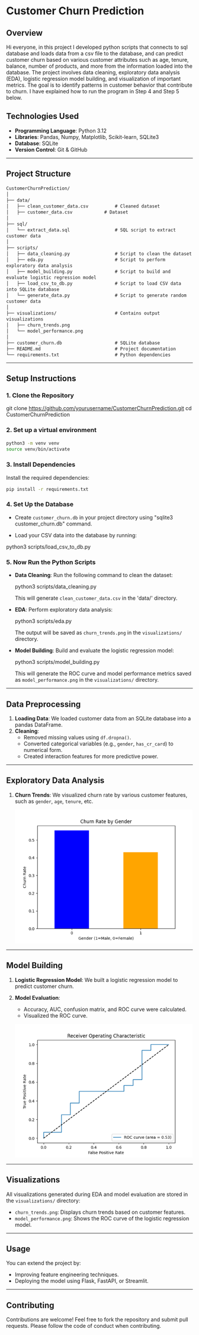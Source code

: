 
# Customer Churn Prediction

## Overview

Hi everyone, in this project I developed python scripts that connects to sql database and loads data from a csv file to the database, and can predict customer churn based on various customer attributes such as age, tenure, balance, number of products, and more from the information loaded into the database. The project involves data cleaning, exploratory data analysis (EDA), logistic regression model building, and visualization of important metrics. The goal is to identify patterns in customer behavior that contribute to churn. I have explained how to run the program in Step 4 and Step 5 below.


## Technologies Used

- **Programming Language**: Python 3.12
- **Libraries**: Pandas, Numpy, Matplotlib, Scikit-learn, SQLite3
- **Database**: SQLite
- **Version Control**: Git & GitHub

---

## Project Structure

```
CustomerChurnPrediction/
│
├── data/
│   ├── clean_customer_data.csv          # Cleaned dataset
│   ├── customer_data.csv      		 # Dataset
│
├── sql/
│   └── extract_data.sql                 # SQL script to extract customer data
│
├── scripts/
│   ├── data_cleaning.py                 # Script to clean the dataset
│   ├── eda.py                           # Script to perform exploratory data analysis
│   ├── model_building.py                # Script to build and evaluate logistic regression model
│   ├── load_csv_to_db.py                # Script to load CSV data into SQLite database
│   └── generate_data.py                 # Script to generate random customer data
│
├── visualizations/                      # Contains output visualizations
│   ├── churn_trends.png
│   └── model_performance.png
│
├── customer_churn.db                    # SQLite database
├── README.md                            # Project documentation
└── requirements.txt                     # Python dependencies
```

---

## Setup Instructions

### 1. Clone the Repository

git clone https://github.com/yourusername/CustomerChurnPrediction.git
cd CustomerChurnPrediction

### 2. Set up a virtual environment

```bash
python3 -m venv venv
source venv/bin/activate
```

### 3. Install Dependencies

Install the required dependencies:

```bash
pip install -r requirements.txt
```

### 4. Set Up the Database

- Create `customer_churn.db` in your project directory using "sqlite3 customer_churn.db" command.

- Load your CSV data into the database by running:

python3 scripts/load_csv_to_db.py

### 5. Now Run the Python Scripts

- **Data Cleaning**: Run the following command to clean the dataset:

  python3 scripts/data_cleaning.py

  This will generate `clean_customer_data.csv` in the 'data/' directory.

- **EDA**: Perform exploratory data analysis:

  python3 scripts/eda.py

  The output will be saved as `churn_trends.png` in the `visualizations/` directory.

- **Model Building**: Build and evaluate the logistic regression model:

  python3 scripts/model_building.py

  This will generate the ROC curve and model performance metrics saved as `model_performance.png` in the `visualizations/` directory.

---

## Data Preprocessing

1. **Loading Data**: We loaded customer data from an SQLite database into a pandas DataFrame.
2. **Cleaning**:
   - Removed missing values using `df.dropna()`.
   - Converted categorical variables (e.g., `gender`, `has_cr_card`) to numerical form.
   - Created interaction features for more predictive power.

---

## Exploratory Data Analysis

1. **Churn Trends**: We visualized churn rate by various customer features, such as `gender`, `age`, `tenure`, etc.
   
   ![Churn Trends](visualizations/churn_trends.png)

---

## Model Building

1. **Logistic Regression Model**: We built a logistic regression model to predict customer churn.
2. **Model Evaluation**:
   - Accuracy, AUC, confusion matrix, and ROC curve were calculated.
   - Visualized the ROC curve.

   ![Model Performance](visualizations/model_performance.png)

---

## Visualizations

All visualizations generated during EDA and model evaluation are stored in the `visualizations/` directory:

- `churn_trends.png`: Displays churn trends based on customer features.
- `model_performance.png`: Shows the ROC curve of the logistic regression model.

---

## Usage

You can extend the project by:
- Improving feature engineering techniques.
- Deploying the model using Flask, FastAPI, or Streamlit.

---

## Contributing

Contributions are welcome! Feel free to fork the repository and submit pull requests. Please follow the code of conduct when contributing.
